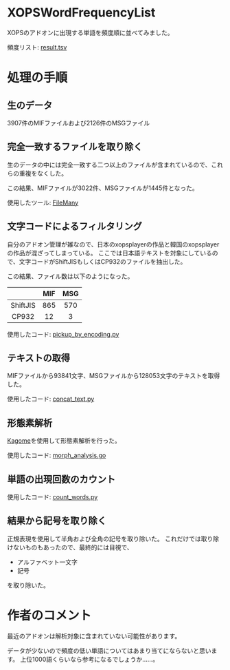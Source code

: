 # XOPSWordFrequencyList

XOPSのアドオンに出現する単語を頻度順に並べてみました。

頻度リスト: [result.tsv](./result.tsv)

# 処理の手順

## 生のデータ

3907件のMIFファイルおよび2126件のMSGファイル

## 完全一致するファイルを取り除く

生のデータの中には完全一致する二つ以上のファイルが含まれているので、これらの重複をなくした。

この結果、MIFファイルが3022件、MSGファイルが1445件となった。

使用したツール: [FileMany](http://codepanic.itigo.jp/)

## 文字コードによるフィルタリング

自分のアドオン管理が雑なので、日本のxopsplayerの作品と韓国のxopsplayerの作品が混ざってしまっている。
ここでは日本語テキストを対象にしているので、文字コードがShiftJISもしくはCP932のファイルを抽出した。

この結果、ファイル数は以下のようになった。

|          | MIF  | MSG  |
| :------: | :--: | :--: |
| ShiftJIS | 865  | 570  |
|  CP932   |  12  |  3   |

使用したコード: [pickup_by_encoding.py](./pickup_by_encoding.py)

## テキストの取得

MIFファイルから93841文字、MSGファイルから128053文字のテキストを取得した。

使用したコード: [concat_text.py](./concat_text.py)

## 形態素解析

[Kagome](https://github.com/ikawaha/kagome)を使用して形態素解析を行った。

使用したコード: [morph_analysis.go](./morph_analysis.go)

## 単語の出現回数のカウント

使用したコード: [count_words.py](./count_words.py)

## 結果から記号を取り除く

正規表現を使用して半角および全角の記号を取り除いた。
これだけでは取り除けないものもあったので、最終的には目視で、

- アルファベット一文字
- 記号

を取り除いた。

# 作者のコメント

最近のアドオンは解析対象に含まれていない可能性があります。

データが少ないので頻度の低い単語についてはあまり当てにならないと思います。
上位1000語くらいなら参考になるでしょうか......。

